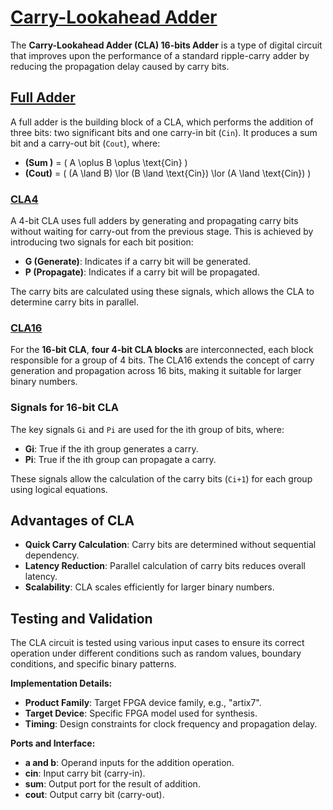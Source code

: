 # [Carry-Lookahead Adder](./CLA16.pdf)

The **Carry-Lookahead Adder (CLA) 16-bits Adder** is a type of digital circuit that improves upon the performance of a standard ripple-carry adder by reducing the propagation delay caused by carry bits.

## [Full Adder](https://en.wikipedia.org/wiki/Adder_(electronics)#Full_adder)

A full adder is the building block of a CLA, which performs the addition of three bits: two significant bits and one carry-in bit (`Cin`). It produces a sum bit and a carry-out bit (`Cout`), where:

- **\(Sum \)** $=$ \( A \oplus B \oplus \text{Cin} \)
- **\(Cout\)** $=$ \( (A \land B) \lor (B \land \text{Cin}) \lor (A \land \text{Cin}) \)

### [CLA4](https://en.wikipedia.org/wiki/Lookahead_carry_unit)

A 4-bit CLA uses full adders by generating and propagating carry bits without waiting for carry-out from the previous stage. This is achieved by introducing two signals for each bit position:

- **G (Generate)**: Indicates if a carry bit will be generated.
- **P (Propagate)**: Indicates if a carry bit will be propagated.

The carry bits are calculated using these signals, which allows the CLA to determine carry bits in parallel.

### [CLA16](https://en.wikipedia.org/wiki/Lookahead_carry_unit)

For the **16-bit CLA**, **four 4-bit CLA blocks** are interconnected, each block responsible for a group of 4 bits. The CLA16 extends the concept of carry generation and propagation across 16 bits, making it suitable for larger binary numbers.

### Signals for 16-bit CLA

The key signals `Gi` and `Pi` are used for the ith group of bits, where:

- **Gi**: True if the ith group generates a carry.
- **Pi**: True if the ith group can propagate a carry.

These signals allow the calculation of the carry bits (`Ci+1`) for each group using logical equations.

## Advantages of CLA

- **Quick Carry Calculation**: Carry bits are determined without sequential dependency.
- **Latency Reduction**: Parallel calculation of carry bits reduces overall latency.
- **Scalability**: CLA scales efficiently for larger binary numbers.

## Testing and Validation

The CLA circuit is tested using various input cases to ensure its correct operation under different conditions such as random values, boundary conditions, and specific binary patterns.

**Implementation Details:**

- **Product Family**: Target FPGA device family, e.g., "artix7".
- **Target Device**: Specific FPGA model used for synthesis.
- **Timing**: Design constraints for clock frequency and propagation delay.

**Ports and Interface:**

- **a and b**: Operand inputs for the addition operation.
- **cin**: Input carry bit (carry-in).
- **sum**: Output port for the result of addition.
- **cout**: Output carry bit (carry-out).
